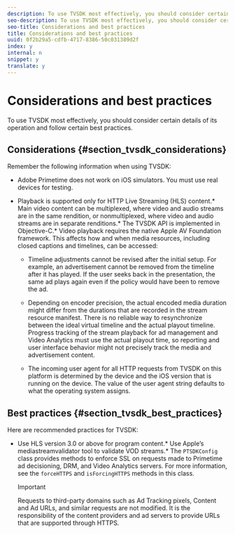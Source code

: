 ```yaml
---
description: To use TVSDK most effectively, you should consider certain details of its operation and follow certain best practices.
seo-description: To use TVSDK most effectively, you should consider certain details of its operation and follow certain best practices.
seo-title: Considerations and best practices
title: Considerations and best practices
uuid: 0f2b29a5-cdfb-4717-8386-50c031389d2f
index: y
internal: n
snippet: y
translate: y
---
```


# Considerations and best practices

To use TVSDK most effectively, you should consider certain details of its operation and follow certain best practices.


## Considerations {#section_tvsdk_considerations}

Remember the following information when using TVSDK: 
* Adobe Primetime does not work on iOS simulators. You must use real devices for testing. 

* Playback is supported only for HTTP Live Streaming (HLS) content.* Main video content can be multiplexed, where video and audio streams are in the same rendition, or nonmultiplexed, where video and audio streams are in separate renditions.* The TVSDK API is implemented in Objective-C.* Video playback requires the native Apple AV Foundation framework. This affects how and when media resources, including closed captions and timelines, can be accessed: 
    * Timeline adjustments cannot be revised after the initial setup. For example, an advertisement cannot be removed from the timeline after it has played. If the user seeks back in the presentation, the same ad plays again even if the policy would have been to remove the ad. 
    
    * Depending on encoder precision, the actual encoded media duration might differ from the durations that are recorded in the stream resource manifest. There is no reliable way to resynchronize between the ideal virtual timeline and the actual playout timeline. Progress tracking of the stream playback for ad management and Video Analytics must use the actual playout time, so reporting and user interface behavior might not precisely track the media and advertisement content. 
    
    * The incoming user agent for all HTTP requests from TVSDK on this platform is determined by the device and the iOS version that is running on the device. The value of the user agent string defaults to what the operating system assigns. 
    
    
    





## Best practices {#section_tvsdk_best_practices}

Here are recommended practices for TVSDK: 
* Use HLS version 3.0 or above for program content.* Use Apple’s mediastreamvalidator tool to validate VOD streams.* The `PTSDKConfig` class provides methods to enforce SSL on requests made to Primetime ad decisioning, DRM, and Video Analytics servers. For more information, see the `forceHTTPS` and `isForcingHTTPS` methods in this class.

  >[!IMPORTANT]
  >
  >Requests to third-party domains such as Ad Tracking pixels, Content and Ad URLs, and similar requests are not modified. It is the responsibility of the content providers and ad servers to provide URLs that are supported through HTTPS.




